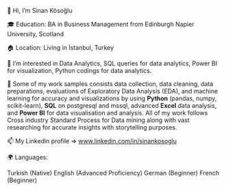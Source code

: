 👋 Hi, I’m Sinan Kösoğlu

🎓 Education: BA in Business Management from Edinburgh Napier University, Scotland

🏠 Location: Living in İstanbul, Turkey

👀 I’m interested in Data Analytics, SQL queries for data analytics, Power BI for visualization, Python codings for data analytics. 

🌱 Some of my work samples consists data collection, data cleaning, data preparations, evaluations of Exploratory Data Analysis (EDA), and machine learning for accuracy and visualizations by using **Python** (pandas, numpy, scikit-learn), **SQL** on postgresql and mssql, advanced **Excel** data analysis, and **Power BI** for data visualisation and analysis. All of my work follows Cross industry Standard Process for Data mining along with vast researching for accurate insights with storytelling purposes.  

📫 My Linkedin profile => www.linkedin.com/in/sinankosoglu

🌍 Languages:

Turkish (Native)
English (Advanced Proficiency)
German (Beginner)
French (Beginner)


